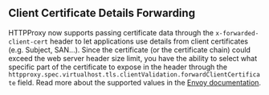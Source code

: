 ## Client Certificate Details Forwarding

HTTPProxy now supports passing certificate data through the `x-forwarded-client-cert` header to let applications use details from client certificates (e.g. Subject, SAN...).
Since the certificate (or the certificate chain) could exceed the web server header size limit, you have the ability to select what specific part of the certificate to expose in the header through the `httpproxy.spec.virtualhost.tls.clientValidation.forwardClientCertificate` field.
Read more about the supported values in the [Envoy documentation](https://www.envoyproxy.io/docs/envoy/latest/configuration/http/http_conn_man/headers#x-forwarded-client-cert).
